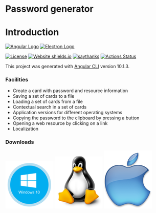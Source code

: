 # Password generator

# Introduction
[![Angular Logo](https://www.vectorlogo.zone/logos/angular/angular-icon.svg)](https://angular.io/)
[![Electron Logo](https://www.vectorlogo.zone/logos/electronjs/electronjs-icon.svg)](https://electronjs.org/)

[![License](http://img.shields.io/badge/Licence-MIT-brightgreen.svg)](LICENSE.md) [![Website shields.io](https://img.shields.io/website-up-down-green-red/http/shields.io.svg)](https://dta.agency)
[![saythanks](https://img.shields.io/badge/say-thanks-ff69b4.svg)](https://dta.agency)
[![Actions Status](https://github.com/digital-technology-agency/password-generator/workflows/Build/badge.svg)](https://github.com/digital-technology-agency/password-generator/actions)

This project was generated with [Angular CLI](https://github.com/angular/angular-cli) version 10.1.3.

### Facilities

* Create a card with password and resource information
* Saving a set of cards to a file
* Loading a set of cards from a file
* Contextual search in a set of cards
* Application versions for different operating systems
* Copying the password to the clipboard by pressing a button
* Opening a web resource by clicking on a link
* Localization


### Downloads
[![Windows app](./pic/win-dwnl.png)](https://github.com/digital-technology-agency/password-generator/releases/download/1.0.6/password-generator.1.0.6.exe)
[![Linux app](./pic/linux-dwnl.png)](https://github.com/digital-technology-agency/password-generator/releases/download/1.0.6/password-generator-1.0.6.AppImage)
[![Mac app](./pic/mac-dwnl.png)](https://github.com/digital-technology-agency/password-generator/releases/download/1.0.6/password-generator-1.0.6-mac.tar.gz)
